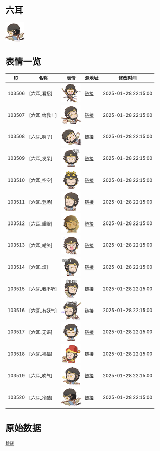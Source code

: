 # 六耳

<img src="./cover.png" height="60" alt="cover" />

# 表情一览

|ID|名称|表情|源地址|修改时间|
|----|----|----|----|----|
|103506|[六耳_看招]|<img src="./pic/103506_%5B六耳_看招%5D.png" height="60" alt="看招"/>|[链接](https://i0.hdslb.com/bfs/garb/d14d800fa1a6a9630bfe6d0d8967563de53f5ba9.png)|2025-01-28 22:15:00|
|103507|[六耳_给我！]|<img src="./pic/103507_%5B六耳_给我！%5D.png" height="60" alt="给我！"/>|[链接](https://i0.hdslb.com/bfs/garb/d264dca6b531ebd995ebaeff31b6c14f4fd1c628.png)|2025-01-28 22:15:00|
|103508|[六耳_啊？]|<img src="./pic/103508_%5B六耳_啊？%5D.png" height="60" alt="啊？"/>|[链接](https://i0.hdslb.com/bfs/garb/1cf4304f05963c70a342833ab1f898fb0068b148.png)|2025-01-28 22:15:00|
|103509|[六耳_发呆]|<img src="./pic/103509_%5B六耳_发呆%5D.png" height="60" alt="发呆"/>|[链接](https://i0.hdslb.com/bfs/garb/cbbb6a54aa44f5f1d25879bc72ce436b103e32ee.png)|2025-01-28 22:15:00|
|103510|[六耳_空空]|<img src="./pic/103510_%5B六耳_空空%5D.png" height="60" alt="空空"/>|[链接](https://i0.hdslb.com/bfs/garb/f27c82782740ed5e4ba21b6788eb3d3d5697ff0e.png)|2025-01-28 22:15:00|
|103511|[六耳_登场]|<img src="./pic/103511_%5B六耳_登场%5D.png" height="60" alt="登场"/>|[链接](https://i0.hdslb.com/bfs/garb/75af70db5a04ef366aeaff207233567503f73777.png)|2025-01-28 22:15:00|
|103512|[六耳_耀眼]|<img src="./pic/103512_%5B六耳_耀眼%5D.png" height="60" alt="耀眼"/>|[链接](https://i0.hdslb.com/bfs/garb/1ea33db4d81645aa6f78c6912ba0389f068b1075.png)|2025-01-28 22:15:00|
|103513|[六耳_嘲笑]|<img src="./pic/103513_%5B六耳_嘲笑%5D.png" height="60" alt="嘲笑"/>|[链接](https://i0.hdslb.com/bfs/garb/13aa0a93a550e8207c2f43fefe8991e7bd99bbaa.png)|2025-01-28 22:15:00|
|103514|[六耳_烦]|<img src="./pic/103514_%5B六耳_烦%5D.png" height="60" alt="烦"/>|[链接](https://i0.hdslb.com/bfs/garb/5844781fe491bcd413f0a85f140d9fa9e18ddde2.png)|2025-01-28 22:15:00|
|103515|[六耳_我不听]|<img src="./pic/103515_%5B六耳_我不听%5D.png" height="60" alt="我不听"/>|[链接](https://i0.hdslb.com/bfs/garb/376b21544224fb8d1748a3943a280ff01fcbbeab.png)|2025-01-28 22:15:00|
|103516|[六耳_有妖气]|<img src="./pic/103516_%5B六耳_有妖气%5D.png" height="60" alt="有妖气"/>|[链接](https://i0.hdslb.com/bfs/garb/3e7cbf2fbd695ffc0e1270fda6e2d330b4699a46.png)|2025-01-28 22:15:00|
|103517|[六耳_无语]|<img src="./pic/103517_%5B六耳_无语%5D.png" height="60" alt="无语"/>|[链接](https://i0.hdslb.com/bfs/garb/c967c0dc81fd797a40b604f9f12437495c6e099c.png)|2025-01-28 22:15:00|
|103518|[六耳_祝福]|<img src="./pic/103518_%5B六耳_祝福%5D.png" height="60" alt="祝福"/>|[链接](https://i0.hdslb.com/bfs/garb/7749d27c31e57bf96bed08ba56421cbcfbd95838.png)|2025-01-28 22:15:00|
|103519|[六耳_吹气]|<img src="./pic/103519_%5B六耳_吹气%5D.png" height="60" alt="吹气"/>|[链接](https://i0.hdslb.com/bfs/garb/053e726350ffdacc52aa77e9f27aae84fe56d1a8.png)|2025-01-28 22:15:00|
|103520|[六耳_冷酷]|<img src="./pic/103520_%5B六耳_冷酷%5D.png" height="60" alt="冷酷"/>|[链接](https://i0.hdslb.com/bfs/garb/4baf946ee912d57cae0afe134f4d01b7c658f518.png)|2025-01-28 22:15:00|

# 原始数据

[跳转](./raw.json)

